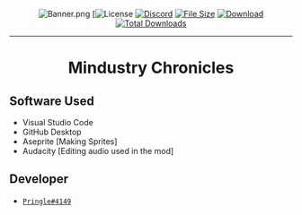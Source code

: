 <div align="center">

![Banner.png](https://cdn.discordapp.com/attachments/806713592162418749/905857306263175278/Banner.png)
[![License](https://img.shields.io/github/license/Mindustry-Chronicles?logo=github&style=for-the-badge)
[![Discord](https://img.shields.io/discord/704355237246402721.svg?color=7289da&label=Discord&logo=discord&logoColor=ffffff&style=for-the-badge)](https://discord.gg/JhEJRTTGcC)
[![File Size](https://img.shields.io/github/repo-size/Mindustry-Chronicles?color=62ae7f&label&style=for-the-badge)](https://github.com/Mindustry-Chronicles/releases)
[![Download](https://img.shields.io/github/v/release/Mindustry-Chronicles?color=62ae7f&include_prereleases&label=Latest%20version&logo=github&logoColor=white&style=for-the-badge)](https://github.com/Mindustry-Chronicles/releases)
[![Total Downloads](https://img.shields.io/github/downloads/Mindustry-Chronicles/total?color=62ae7f&label&logo=docusign&logoColor=white&style=for-the-badge)](https://github.com/Mindustry-Chronicles/releases)
</div>

---

<h1 align="center"> 
Mindustry Chronicles
</h1> 

## Software Used

- Visual Studio Code
- GitHub Desktop
- Aseprite [Making Sprites]
- Audacity [Editing audio used in the mod]

## Developer
- [`Pringle#4149`](https://github.com/Mitch-JAR)
